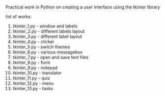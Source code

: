 Practical work in Python on creating a user interface using the tkinter library

list of works:
1. tkinter_1.py - window and labels
2. tkinter_2.py - different labels layout
3. tkinter_3.py - different label layout
4. tkinter_4.py - clicker
5. tkinter_5.py - switch themes
6. tkinter_6.py - various messagebox 
7. tkinter_7.py - open and save text files
8. tkinter_8.py - form
9. tkinter_9.py - notepad
10. tkinter_10.py - translator
11. tkinter_11.py - quiz
12. tkinter_12.py - menu
13. tkinter_13.py - tasks
